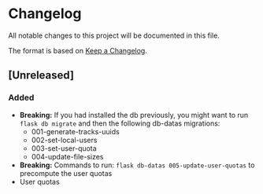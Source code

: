 # Changelog
All notable changes to this project will be documented in this file.

The format is based on [Keep a Changelog](https://keepachangelog.com/en/1.0.0/).

## [Unreleased]
### Added
- **Breaking:** If you had installed the db previously, you might want to run `flask db migrate` and then the following db-datas migrations:
    - 001-generate-tracks-uuids
    - 002-set-local-users
    - 003-set-user-quota
    - 004-update-file-sizes
- **Breaking:** Commands to run: `flask db-datas 005-update-user-quotas` to precompute the user quotas
- User quotas
